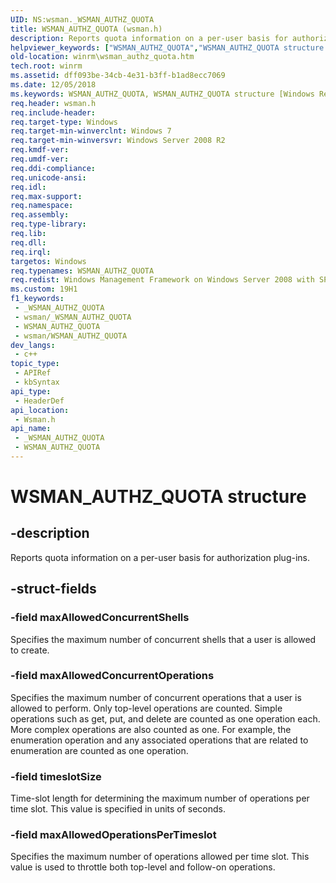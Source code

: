 ```yaml
---
UID: NS:wsman._WSMAN_AUTHZ_QUOTA
title: WSMAN_AUTHZ_QUOTA (wsman.h)
description: Reports quota information on a per-user basis for authorization plug-ins.
helpviewer_keywords: ["WSMAN_AUTHZ_QUOTA","WSMAN_AUTHZ_QUOTA structure [Windows Remote Management]","winrm.wsman_authz_quota","wsman/WSMAN_AUTHZ_QUOTA"]
old-location: winrm\wsman_authz_quota.htm
tech.root: winrm
ms.assetid: dff093be-34cb-4e31-b3ff-b1ad8ecc7069
ms.date: 12/05/2018
ms.keywords: WSMAN_AUTHZ_QUOTA, WSMAN_AUTHZ_QUOTA structure [Windows Remote Management], winrm.wsman_authz_quota, wsman/WSMAN_AUTHZ_QUOTA
req.header: wsman.h
req.include-header: 
req.target-type: Windows
req.target-min-winverclnt: Windows 7
req.target-min-winversvr: Windows Server 2008 R2
req.kmdf-ver: 
req.umdf-ver: 
req.ddi-compliance: 
req.unicode-ansi: 
req.idl: 
req.max-support: 
req.namespace: 
req.assembly: 
req.type-library: 
req.lib: 
req.dll: 
req.irql: 
targetos: Windows
req.typenames: WSMAN_AUTHZ_QUOTA
req.redist: Windows Management Framework on Windows Server 2008 with SP2, Windows Vista with SP1, and Windows Vista with SP2
ms.custom: 19H1
f1_keywords:
 - _WSMAN_AUTHZ_QUOTA
 - wsman/_WSMAN_AUTHZ_QUOTA
 - WSMAN_AUTHZ_QUOTA
 - wsman/WSMAN_AUTHZ_QUOTA
dev_langs:
 - c++
topic_type:
 - APIRef
 - kbSyntax
api_type:
 - HeaderDef
api_location:
 - Wsman.h
api_name:
 - _WSMAN_AUTHZ_QUOTA
 - WSMAN_AUTHZ_QUOTA
---
```


# WSMAN_AUTHZ_QUOTA structure


## -description

Reports quota information on a per-user basis for authorization plug-ins.

## -struct-fields

### -field maxAllowedConcurrentShells

Specifies the maximum number of concurrent shells that a user is allowed to create.

### -field maxAllowedConcurrentOperations

Specifies the maximum number of concurrent operations that a user is allowed to perform. Only top-level operations are counted.  Simple operations such as  get, put, and delete are counted as one operation each. More complex operations are also counted as one. For example,  the enumeration operation and any associated operations that are related to enumeration are counted as one operation.

### -field timeslotSize

Time-slot length for determining the maximum number of operations per time slot.  This value is specified in units of seconds.

### -field maxAllowedOperationsPerTimeslot

Specifies the maximum number of operations allowed per time slot.  This value is used to throttle both top-level and follow-on operations.


